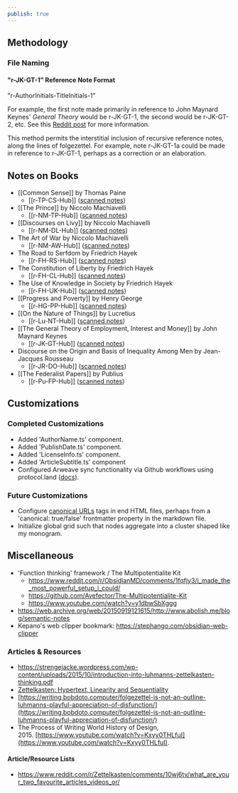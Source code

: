 ```yaml
---
publish: true
---
```


## Methodology
### File Naming

#### "r-JK-GT-1" Reference Note Format

"r-AuthorInitials-TitleInitials-1"

For example, the first note made primarily in reference to John Maynard Keynes' _General Theory_ would be r-JK-GT-1, the second would be r-JK-GT-2, etc. See this [Reddit post](https://www.reddit.com/r/Zettelkasten/comments/1f8hap4/how_i_give_ids_to_my_reference_notes/) for more information.

This method permits the interstitial inclusion of recursive reference notes, along the lines of folgezettel. For example, note r-JK-GT-1a could be made in reference to r-JK-GT-1, perhaps as a correction or an elaboration.
## Notes on Books

- [[Common Sense]] by Thomas Paine
	- [[r-TP-CS-Hub]] ([scanned notes](https://app.ardrive.io/#/file/37f0b454-27ef-43a4-9691-971b14bfef35/view))
- [[The Prince]] by Niccolo Machiavelli
	- [[r-NM-TP-Hub]] ([scanned notes](https://app.ardrive.io/#/file/ef27fff7-e813-4a46-8673-4f121190415c/view))
- [[Discourses on Livy]] by Niccolo Machiavelli
	- [[r-NM-DL-Hub]] ([scanned notes](https://app.ardrive.io/#/file/aa34741e-109a-44a3-b45e-5987ba8540f9/view))
- The Art of War by Niccolo Machiavelli
	- [[r-NM-AW-Hub]] ([scanned notes](https://app.ardrive.io/#/file/ee2a3695-37b7-435d-9448-6bbdb6b40b33/view))
- The Road to Serfdom by Friedrich Hayek
	- [[r-FH-RS-Hub]] ([scanned notes](https://app.ardrive.io/#/file/32b1dd3c-c1c3-453e-97e3-1de99b51f31a/view))
- The Constitution of Liberty by Friedrich Hayek
	- [[r-FH-CL-Hub]] ([scanned notes](https://app.ardrive.io/#/file/4ab5c166-19e4-47be-b49e-a782158d34b6/view))
- The Use of Knowledge in Society by Friedrich Hayek
	- [[r-FH-UK-Hub]] ([scanned notes](https://app.ardrive.io/#/file/94219817-8498-450f-9ad6-e575a70954a9/view))
- [[Progress and Poverty]] by Henry George
	- [[r-HG-PP-Hub]] ([scanned notes](https://app.ardrive.io/#/file/6ded2432-4be8-4d22-9042-9058a8157bae/view))
- [[On the Nature of Things]] by Lucretius
	- [[r-Lu-NT-Hub]] ([scanned notes](https://app.ardrive.io/#/file/67854654-f077-43c8-bf95-ad43ee238a7c/view))
- [[The General Theory of Employment, Interest and Money]] by John Maynard Keynes
	- [[r-JK-GT-Hub]] ([scanned notes](https://app.ardrive.io/#/file/a8b10b15-dad2-4bad-bf7c-72c76fc94edd/view))
- Discourse on the Origin and Basis of Inequality Among Men by Jean-Jacques Rousseau
	- [[r-JR-DO-Hub]] ([scanned notes](https://app.ardrive.io/#/file/9aa862f5-0340-4281-a21b-e4858d069c42/view))
- [[The Federalist Papers]] by Publius
	- [[r-Pu-FP-Hub]] ([scanned notes](https://app.ardrive.io/#/file/7d04009d-ba6e-40e6-a5dd-3ee9e2afc2fe/view))


## Customizations

### Completed Customizations

- Added 'AuthorName.ts' component.
- Added 'PublishDate.ts' component.
- Added 'LicenseInfo.ts' component.
- Added 'ArticleSubtitle.ts' component
- Configured Arweave sync functionality via Github workflows using protocol.land ([docs](https://docs.protocol.land/working-with-repositories/import-a-repository-from-github)).

### Future Customizations

- Configure [canonical URLs](https://www.semrush.com/blog/canonical-url-guide/) tags in end HTML files, perhaps from a 'canonical: true/false' frontmatter property in the markdown file.
- Initialize global grid such that nodes aggregate into a cluster shaped like my monogram.

## Miscellaneous

- 'Function thinking' framework / The Multipotentialite Kit
	- https://www.reddit.com/r/ObsidianMD/comments/1fqfjy3/i_made_the_most_powerful_setup_i_could/
	- https://github.com/Avefector/The-Multipotentialite-Kit
	- https://www.youtube.com/watch?v=y1dbwSbXggg
- https://web.archive.org/web/20150919121615/http://www.abolish.me/blog/semantic-notes
- Kepano's web clipper bookmark: https://stephango.com/obsidian-web-clipper

### Articles & Resources

- https://strengejacke.wordpress.com/wp-content/uploads/2015/10/introduction-into-luhmanns-zettelkasten-thinking.pdf
- [Zettelkasten: Hypertext, Linearity and Sequentiality](https://www.thesing-online.de/blog/zettelkasten-hypertext-linearity-sequentiality)
- [https://writing.bobdoto.computer/folgezettel-is-not-an-outline-luhmanns-playful-appreciation-of-disfunction/](https://writing.bobdoto.computer/folgezettel-is-not-an-outline-luhmanns-playful-appreciation-of-disfunction/)
- The Process of Writing World History of Design, 2015. [https://www.youtube.com/watch?v=Kxyy0THLfuI](https://www.youtube.com/watch?v=Kxyy0THLfuI).

#### Article/Resource Lists

- https://www.reddit.com/r/Zettelkasten/comments/10wj6tv/what_are_your_two_favourite_articles_videos_or/